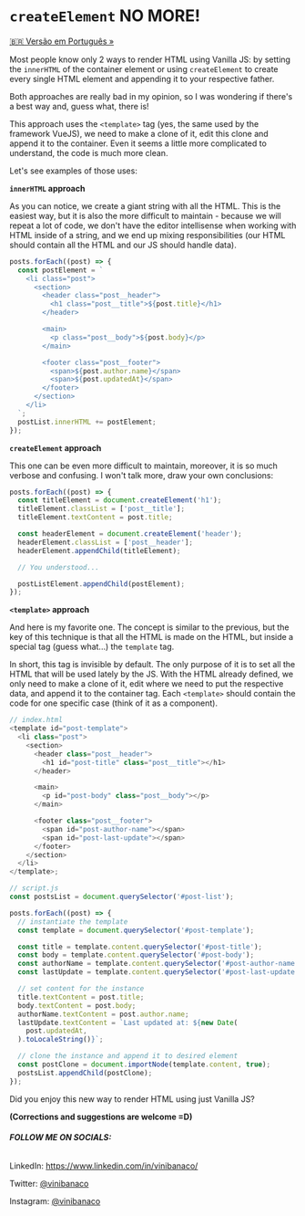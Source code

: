 # `createElement` NO MORE!

[🇧🇷 Versão em Português »](./README.ptBR.md)

Most people know only 2 ways to render HTML using Vanilla JS: by setting the `innerHTML` of the
container element or using `createElement` to create every single HTML element and appending it to
your respective father.

Both approaches are really bad in my opinion, so I was wondering if there's a best way and, guess
what, there is!

This approach uses the `<template>` tag (yes, the same used by the framework VueJS), we need to
make a clone of it, edit this clone and append it to the container. Even it seems a little more
complicated to understand, the code is much more clean.

Let's see examples of those uses:

**`innerHTML` approach**

As you can notice, we create a giant string with all the HTML. This is the easiest way, but it is
also the more difficult to maintain - because we will repeat a lot of code, we don't have the editor
intellisense when working with HTML inside of a string, and we end up mixing responsibilities (our
HTML should contain all the HTML and our JS should handle data).

```js
posts.forEach((post) => {
  const postElement = `
    <li class="post">
      <section>
        <header class="post__header">
          <h1 class="post__title">${post.title}</h1>
        </header>

        <main>
          <p class="post__body">${post.body}</p>
        </main>

        <footer class="post__footer">
          <span>${post.author.name}</span>
          <span>${post.updatedAt}</span>
        </footer>
      </section>
    </li>
  `;
  postList.innerHTML += postElement;
});
```

**`createElement` approach**

This one can be even more difficult to maintain, moreover, it is so much verbose and confusing. I
won't talk more, draw your own conclusions:

```js
posts.forEach((post) => {
  const titleElement = document.createElement('h1');
  titleElement.classList = ['post__title'];
  titleElement.textContent = post.title;

  const headerElement = document.createElement('header');
  headerElement.classList = ['post__header'];
  headerElement.appendChild(titleElement);

  // You understood...

  postListElement.appendChild(postElement);
});
```

**`<template>` approach**

And here is my favorite one. The concept is similar to the previous, but the key of this technique
is that all the HTML is made on the HTML, but inside a special tag (guess what...) the `template`
tag.

In short, this tag is invisible by default. The only purpose of it is to set all the HTML that will
be used lately by the JS. With the HTML already defined, we only need to make a clone of it, edit
where we need to put the respective data, and append it to the container tag. Each `<template>`
should contain the code for one specific case (think of it as a component).

```js
// index.html
<template id="post-template">
  <li class="post">
    <section>
      <header class="post__header">
        <h1 id="post-title" class="post__title"></h1>
      </header>

      <main>
        <p id="post-body" class="post__body"></p>
      </main>

      <footer class="post__footer">
        <span id="post-author-name"></span>
        <span id="post-last-update"></span>
      </footer>
    </section>
  </li>
</template>;

// script.js
const postsList = document.querySelector('#post-list');

posts.forEach((post) => {
  // instantiate the template
  const template = document.querySelector('#post-template');

  const title = template.content.querySelector('#post-title');
  const body = template.content.querySelector('#post-body');
  const authorName = template.content.querySelector('#post-author-name');
  const lastUpdate = template.content.querySelector('#post-last-update');

  // set content for the instance
  title.textContent = post.title;
  body.textContent = post.body;
  authorName.textContent = post.author.name;
  lastUpdate.textContent = `Last updated at: ${new Date(
    post.updatedAt,
  ).toLocaleString()}`;

  // clone the instance and append it to desired element
  const postClone = document.importNode(template.content, true);
  postsList.appendChild(postClone);
});
```

Did you enjoy this new way to render HTML using just Vanilla JS?

**(Corrections and suggestions are welcome =D)**

###### **FOLLOW ME ON SOCIALS:**

LinkedIn: https://www.linkedin.com/in/vinibanaco/

Twitter: [@vinibanaco](https://twitter.com/vinibanaco)

Instagram: [@vinibanaco](https://www.instagram.com/vinibanaco)
